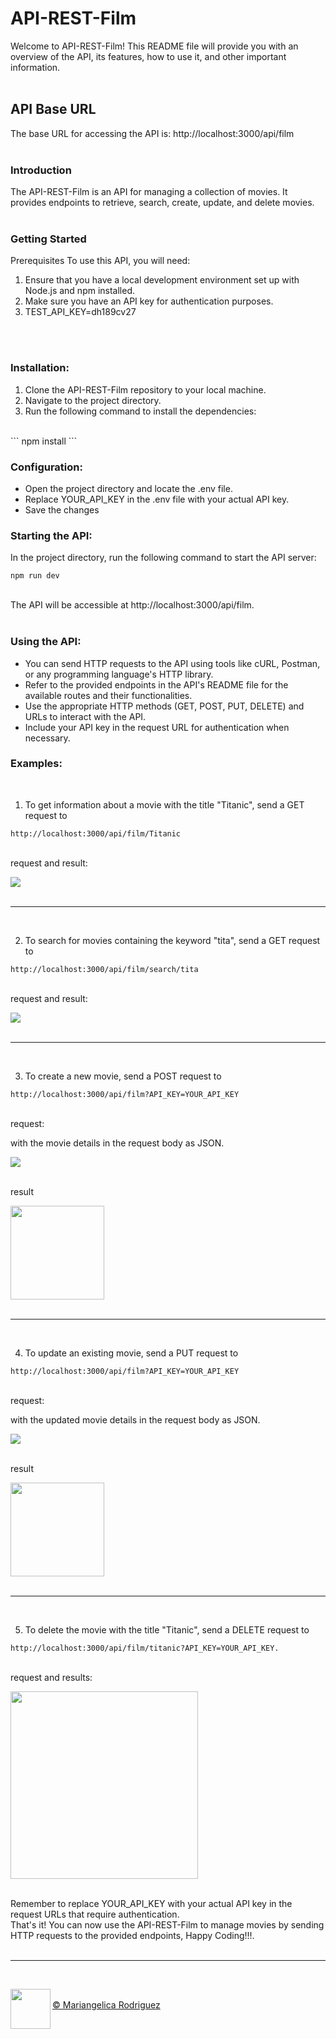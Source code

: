 # API-REST-Film
Welcome to API-REST-Film! This README file will provide you with an overview of the API, its features, how to use it, and other important information.
<br>
<br>

## API Base URL
The base URL for accessing the API is: http://localhost:3000/api/film
<br>
<br>

### Introduction

The API-REST-Film is an API for managing a collection of movies. It provides endpoints to retrieve, search, create, update, and delete movies.
<br>
<br>
### Getting Started
Prerequisites
To use this API, you will need:

  1. Ensure that you have a local development environment set up with Node.js and npm installed.
  2. Make sure you have an API key for authentication purposes. 
  3. TEST_API_KEY=dh189cv27
<br>
<br>

### Installation:

  1. Clone the API-REST-Film repository to your local machine.
  2. Navigate to the project directory.
  3. Run the following command to install the dependencies:
<br>
```
npm install
```
<br>

### Configuration:

  - Open the project directory and locate the .env file.
  - Replace YOUR_API_KEY in the .env file with your actual API key.
  - Save the changes

### Starting the API:

In the project directory, run the following command to start the API server:
<br>
```
npm run dev
```
<br>
The API will be accessible at http://localhost:3000/api/film.
<br>
<br>

### Using the API:

  - You can send HTTP requests to the API using tools like cURL, Postman, or any programming language's HTTP library.
  - Refer to the provided endpoints in the API's README file for the available routes and their functionalities.
  - Use the appropriate HTTP methods (GET, POST, PUT, DELETE) and URLs to interact with the API.
  - Include your API key in the request URL for authentication when necessary.

### Examples:
<br>

1. To get information about a movie with the title "Titanic", send a GET request to 
  ```
  http://localhost:3000/api/film/Titanic
  ```
<br>
request and result:

<br>

[<img align="center" width="" height="" src="./assets/images/getOneFilmAPI.png">](/README.md)
<br>
<br>
___
<br>

2. To search for movies containing the keyword "tita", send a GET request to 

```
http://localhost:3000/api/film/search/tita
```

<br>
request and result:

<br>

[<img align="center" src="./assets/images/getManyFilmAPI.png">](/README.md)
<br>
<br>
___
<br>

3. To create a new movie, send a POST request to 
```
http://localhost:3000/api/film?API_KEY=YOUR_API_KEY
```

<br>
request:

  with the movie details in the request body as JSON.
<br>

[<img align="center" src="./assets/images/postOneFilmAPI.png">](/README.md)
<br>
<br>

  result
<br>

[<img align="center" height="150" src="./assets/images/respPost.png">](/README.md)
<br>
<br>
___
<br>

4. To update an existing movie, send a PUT request to 
```
http://localhost:3000/api/film?API_KEY=YOUR_API_KEY
```

<br>
request:

  with the updated movie details in the request body as JSON.
<br>

[<img align="center" src="./assets/images/putOneMvie.png">](/README.md)
<br>
<br>

  result
<br>

[<img align="center" height="150" src="./assets/images/respPut.png">](/README.md)
<br>
<br>
___
<br>

5. To delete the movie with the title "Titanic", send a DELETE request to 

```
http://localhost:3000/api/film/titanic?API_KEY=YOUR_API_KEY.
```

<br>
request and results:
<br>

[<img align="center" height="300" src="./assets/images/deleteMovie.png">](/README.md)
<br>
<br>

Remember to replace YOUR_API_KEY with your actual API key in the request URLs that require authentication.
<br>
That's it! You can now use the API-REST-Film to manage movies by sending HTTP requests to the provided endpoints, Happy Coding!!!.
<br>
<br>
___

<br>

[<img align="left" width="64" height="64" src="./assets/images/favicon-2023.png">](https://www.gromarant.com/)
<br>
[&copy; Mariangelica Rodriguez](https://www.linkedin.com/in/mariangelica-rodr%C3%ADguez-p%C3%A9rez/)
